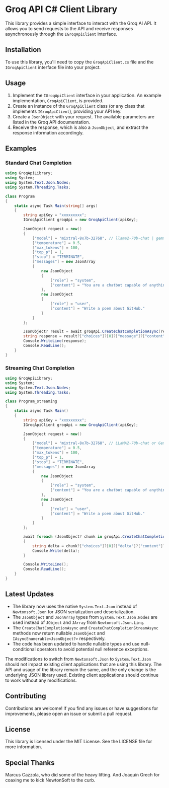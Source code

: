 # Groq API C# Client Library

This library provides a simple interface to interact with the Groq AI API. It allows you to send requests to the API and receive responses asynchronously through the `IGroqApiClient` interface.

## Installation

To use this library, you'll need to copy the `GroqApiClient.cs` file and the `IGroqApiClient` interface file into your project.

## Usage

1. Implement the `IGroqApiClient` interface in your application. An example implementation, `GroqApiClient`, is provided.
2. Create an instance of the `GroqApiClient` class (or any class that implements `IGroqApiClient`), providing your API key.
3. Create a `JsonObject` with your request. The available parameters are listed in the Groq API documentation.
4. Receive the response, which is also a `JsonObject`, and extract the response information accordingly.

## Examples

### Standard Chat Completion

```csharp
using GroqApiLibrary;
using System;
using System.Text.Json.Nodes;
using System.Threading.Tasks;

class Program
{
    static async Task Main(string[] args)
    {
        string apiKey = "xxxxxxxxx";
        IGroqApiClient groqApi = new GroqApiClient(apiKey);

        JsonObject request = new()
        {
            ["model"] = "mixtral-8x7b-32768", // llama2-70b-chat | gemma-7b-it | llama3-70b-8192| llama3-8b-8192 also supported
            ["temperature"] = 0.5,
            ["max_tokens"] = 100,
            ["top_p"] = 1,
            ["stop"] = "TERMINATE",
            ["messages"] = new JsonArray
            {
                new JsonObject
                {
                    ["role"] = "system",
                    ["content"] = "You are a chatbot capable of anything and everything."
                },
                new JsonObject
                {
                    ["role"] = "user",
                    ["content"] = "Write a poem about GitHub."
                }
            }
        };

        JsonObject? result = await groqApi.CreateChatCompletionAsync(request);
        string response = result?["choices"]?[0]?["message"]?["content"]?.ToString() ?? "No response found";
        Console.WriteLine(response);
        Console.ReadLine();
    }
}
```

### Streaming Chat Completion

```csharp
using GroqApiLibrary;
using System;
using System.Text.Json.Nodes;
using System.Threading.Tasks;

class Program_streaming
{
    static async Task Main()
    {
        string apiKey = "xxxxxxxxx";
        IGroqApiClient groqApi = new GroqApiClient(apiKey);

        JsonObject request = new()
        {
            ["model"] = "mixtral-8x7b-32768", // LLaMA2-70b-chat or Gemma-7b-it also supported
            ["temperature"] = 0.5,
            ["max_tokens"] = 100,
            ["top_p"] = 1,
            ["stop"] = "TERMINATE",
            ["messages"] = new JsonArray
            {
                new JsonObject
                {
                    ["role"] = "system",
                    ["content"] = "You are a chatbot capable of anything and everything."
                },
                new JsonObject
                {
                    ["role"] = "user",
                    ["content"] = "Write a poem about GitHub."
                }
            }
        };

        await foreach (JsonObject? chunk in groqApi.CreateChatCompletionStreamAsync(request))
        {
            string delta = chunk?["choices"]?[0]?["delta"]?["content"]?.ToString() ?? string.Empty;
            Console.Write(delta);
        }

        Console.WriteLine();
        Console.ReadLine();
    }
}
```

## Latest Updates

- The library now uses the native `System.Text.Json` instead of `Newtonsoft.Json` for JSON serialization and deserialization.
- The `JsonObject` and `JsonArray` types from `System.Text.Json.Nodes` are used instead of `JObject` and `JArray` from `Newtonsoft.Json.Linq`.
- The `CreateChatCompletionAsync` and `CreateChatCompletionStreamAsync` methods now return nullable `JsonObject` and `IAsyncEnumerable<JsonObject?>` respectively.
- The code has been updated to handle nullable types and use null-conditional operators to avoid potential null reference exceptions.

The modifications to switch from `Newtonsoft.Json` to `System.Text.Json` should not impact existing client applications that are using this library. The API and usage of the library remain the same, and the only change is the underlying JSON library used. Existing client applications should continue to work without any modifications.

## Contributing

Contributions are welcome! If you find any issues or have suggestions for improvements, please open an issue or submit a pull request.

## License

This library is licensed under the MIT License. See the LICENSE file for more information.

## Special Thanks

Marcus Cazzola, who did some of the heavy lifting.  And Joaquin Grech for coaxing me to kick NewtonSoft to the curb.